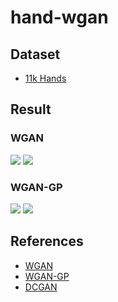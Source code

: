 # hand-wgan

## Dataset
- [11k Hands](https://sites.google.com/view/11khands)

## Result

### WGAN

![](https://i.imgur.com/mALbOuG.png)
![](https://i.imgur.com/zS09f5s.jpg)

### WGAN-GP
![](https://i.imgur.com/Ce5qHdb.png)
![](https://i.imgur.com/JUgQBmC.jpg)

## References

- [WGAN](https://arxiv.org/abs/1701.07875)
- [WGAN-GP](https://arxiv.org/abs/1704.00028)
- [DCGAN](https://arxiv.org/abs/1511.06434)
